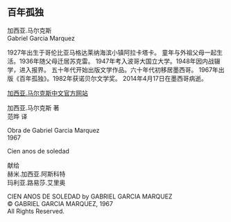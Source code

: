
## 百年孤独

加西亚.马尔克斯  
Gabriel Garcia Marquez

1927年出生于哥伦比亚马格达莱纳海滨小镇阿拉卡塔卡。
童年与外祖父母一起生活。1936年随父母迁居苏克雷。
1947年考入波哥大国立大学。1948年因内战辍学，进入报界。
五十年代开始出版文学作品。六十年代初移居墨西哥。
1967年出版《百年孤独》。1982年获诺贝尔文学奖。
2014年4月17日在墨西哥病逝。

[加西亚.马尔克斯中文官方网站](http://www.douban.com/marquez/)

加西亚.马尔克斯 著  
范晔 译

Obra de Gabriel Garcia Marquez  
1967

Cien anos de soledad

献给  
赫米.加西亚.阿斯科特   
玛利亚.路易莎.艾里奥

CIEN ANOS DE SOLEDAD by GABRIEL GARCIA MARQUEZ  
&copy; GABRIEL GARCIA MARQUEZ, 1967  
All Rights Reserved.

